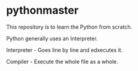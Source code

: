 # pythonmaster
This repository is to learn the Python from scratch.

Python generally uses an Interpreter.

Interpreter - Goes line by line and edxecutes it.

Compiler - Execute the whole file as a whole.

